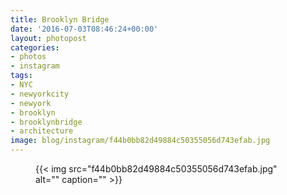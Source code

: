 ```yaml
---
title: Brooklyn Bridge
date: '2016-07-03T08:46:24+00:00'
layout: photopost
categories:
- photos
- instagram
tags:
- NYC
- newyorkcity
- newyork
- brooklyn
- brooklynbridge
- architecture
image: blog/instagram/f44b0bb82d49884c50355056d743efab.jpg
---
```


<figure class="photo photo--square">
  {{< img src="f44b0bb82d49884c50355056d743efab.jpg" alt="" caption="" >}}

</figure>



